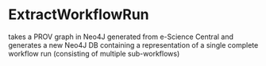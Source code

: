 ExtractWorkflowRun
==================

takes a PROV graph in Neo4J generated from e-Science Central and generates a new Neo4J DB containing a representation of a single complete workflow run (consisting of multiple sub-workflows)


